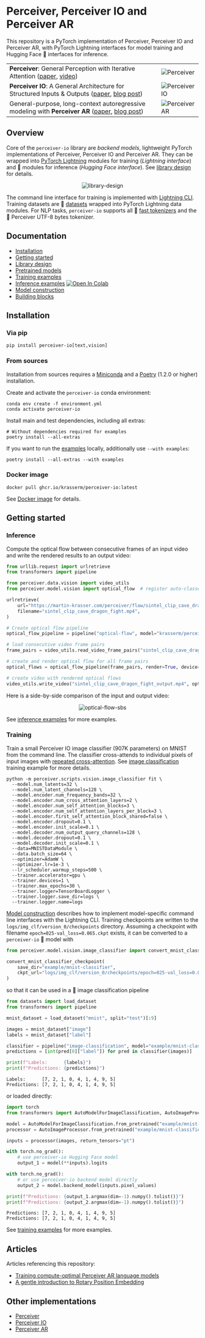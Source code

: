 # Perceiver, Perceiver IO and Perceiver AR

This repository is a PyTorch implementation of Perceiver, Perceiver IO and Perceiver AR, with PyTorch Lightning
interfaces for model training and Hugging Face 🤗 interfaces for inference.

<table>
  <tr>
    <td>
       <b>Perceiver</b>: General Perception with Iterative Attention
       (<a href="https://arxiv.org/abs/2103.03206">paper</a>,
        <a href="https://www.youtube.com/watch?v=P_xeshTnPZg">video</a>)
    </td>
    <td><img src="docs/images/small-perceiver.png" alt="Perceiver"/></td>
  </tr>
  <tr>
    <td>
      <b>Perceiver IO</b>: A General Architecture for Structured Inputs & Outputs
      (<a href="https://arxiv.org/abs/2107.14795">paper</a>,
       <a href="https://www.deepmind.com/blog/building-architectures-that-can-handle-the-worlds-data">blog post</a>)
    </td>
    <td><img src="docs/images/small-perceiver-io.png" alt="Perceiver IO"/></td>
  </tr>
  <tr>
    <td>
      General-purpose, long-context autoregressive modeling with <b>Perceiver AR</b>
      (<a href="https://arxiv.org/abs/2202.07765">paper</a>,
       <a href="https://www.deepmind.com/blog/perceiver-ar-general-purpose-long-context-autoregressive-generation">blog post</a>)
    </td>
    <td><img src="docs/images/small-perceiver-ar.png" alt="Perceiver AR"/></td>
  </tr>
</table>

## Overview

Core of the `perceiver-io` library are *backend models*, lightweight PyTorch implementations of Perceiver,
Perceiver IO and Perceiver AR. They can be wrapped into [PyTorch Lightning](https://pytorch-lightning.readthedocs.io/en/stable/)
modules for training (*Lightning interface*) and 🤗 modules for inference (*Hugging Face interface*). See
[library design](docs/library-design.md) for details.

<p align="center">
    <img src="docs/images/library-design-small.jpg" alt="library-design"/>
</p>

The command line interface for training is implemented with [Lightning CLI](https://pytorch-lightning.readthedocs.io/en/stable/cli/lightning_cli.html).
Training datasets are 🤗 [datasets](https://huggingface.co/docs/datasets) wrapped into PyTorch Lightning data modules.
For NLP tasks, `perceiver-io` supports all 🤗 [fast tokenizers](https://huggingface.co/docs/transformers/fast_tokenizers)
and the 🤗 Perceiver UTF-8 bytes tokenizer.

## Documentation

- [Installation](#installation)
- [Getting started](#getting-started)
- [Library design](docs/library-design.md)
- [Pretrained models](docs/pretrained-models.md)
- [Training examples](docs/training-examples.md)
- [Inference examples](examples/inference.ipynb) [![Open In Colab](https://colab.research.google.com/assets/colab-badge.svg)](https://colab.research.google.com/github/krasserm/perceiver-io/blob/main/examples/inference.ipynb)
- [Model construction](docs/model-construction.md)
- [Building blocks](docs/building-blocks.md)

## Installation

### Via pip

```shell
pip install perceiver-io[text,vision]
```

### From sources

Installation from sources requires a [Miniconda](https://docs.conda.io/en/latest/miniconda.html) and a
[Poetry](https://python-poetry.org/docs/#installation) (1.2.0 or higher) installation.

Create and activate the `perceiver-io` conda environment:

```shell
conda env create -f environment.yml
conda activate perceiver-io
```

Install main and test dependencies, including all extras:

```shell
# Without dependencies required for examples
poetry install --all-extras
```

If you want to run the [examples](examples) locally, additionally use `--with examples`:

```shell
poetry install --all-extras --with examples
```

### Docker image

```shell
docker pull ghcr.io/krasserm/perceiver-io:latest
```

See [Docker image](docs/docker-image.md) for details.

## Getting started

### Inference

Compute the optical flow between consecutive frames of an input video and write the rendered results to an output
video:

```python
from urllib.request import urlretrieve
from transformers import pipeline

from perceiver.data.vision import video_utils
from perceiver.model.vision import optical_flow  # register auto-classes and pipeline

urlretrieve(
    url="https://martin-krasser.com/perceiver/flow/sintel_clip_cave_dragon_fight.mp4",
    filename="sintel_clip_cave_dragon_fight.mp4",
)

# Create optical flow pipeline
optical_flow_pipeline = pipeline("optical-flow", model="krasserm/perceiver-io-optical-flow", device="cuda:0")

# load consecutive video frame pairs
frame_pairs = video_utils.read_video_frame_pairs("sintel_clip_cave_dragon_fight.mp4")

# create and render optical flow for all frame pairs
optical_flows = optical_flow_pipeline(frame_pairs, render=True, device="cuda:0")

# create video with rendered optical flows
video_utils.write_video("sintel_clip_cave_dragon_fight_output.mp4", optical_flows, fps=24)
```

Here is a side-by-side comparison of the input and output video:

<p align="center">
    <img src="docs/images/optical-flow.gif" alt="optical-flow-sbs">
</p>

See [inference examples](https://colab.research.google.com/github/krasserm/perceiver-io/blob/main/examples/inference.ipynb)
for more examples.

### Training

Train a small Perceiver IO image classifier (907K parameters) on MNIST from the command line. The classifier
cross-attends to individual pixels of input images with [repeated cross-attention](docs/building-blocks.md).
See [image classification](docs/training-examples.md#image-classification) training example for more details.

```shell
python -m perceiver.scripts.vision.image_classifier fit \
  --model.num_latents=32 \
  --model.num_latent_channels=128 \
  --model.encoder.num_frequency_bands=32 \
  --model.encoder.num_cross_attention_layers=2 \
  --model.encoder.num_self_attention_blocks=3 \
  --model.encoder.num_self_attention_layers_per_block=3 \
  --model.encoder.first_self_attention_block_shared=false \
  --model.encoder.dropout=0.1 \
  --model.encoder.init_scale=0.1 \
  --model.decoder.num_output_query_channels=128 \
  --model.decoder.dropout=0.1 \
  --model.decoder.init_scale=0.1 \
  --data=MNISTDataModule \
  --data.batch_size=64 \
  --optimizer=AdamW \
  --optimizer.lr=1e-3 \
  --lr_scheduler.warmup_steps=500 \
  --trainer.accelerator=gpu \
  --trainer.devices=1 \
  --trainer.max_epochs=30 \
  --trainer.logger=TensorBoardLogger \
  --trainer.logger.save_dir=logs \
  --trainer.logger.name=logs
```

[Model construction](docs/model-construction.md) describes how to implement model-specific command line interfaces
with the Lightning CLI. Training checkpoints are written to the `logs/img_clf/version_0/checkpoints` directory. Assuming
a checkpoint with filename `epoch=025-val_loss=0.065.ckpt` exists, it can be converted to a `perceiver-io` 🤗 model with

```python
from perceiver.model.vision.image_classifier import convert_mnist_classifier_checkpoint

convert_mnist_classifier_checkpoint(
    save_dir="example/mnist-classifier",
    ckpt_url="logs/img_clf/version_0/checkpoints/epoch=025-val_loss=0.065.ckpt",
)
```

so that it can be used in a 🤗 image classification pipeline

```python
from datasets import load_dataset
from transformers import pipeline

mnist_dataset = load_dataset("mnist", split="test")[:9]

images = mnist_dataset["image"]
labels = mnist_dataset["label"]

classifier = pipeline("image-classification", model="example/mnist-classifier")
predictions = [int(pred[0]["label"]) for pred in classifier(images)]

print(f"Labels:      {labels}")
print(f"Predictions: {predictions}")
```
```
Labels:      [7, 2, 1, 0, 4, 1, 4, 9, 5]
Predictions: [7, 2, 1, 0, 4, 1, 4, 9, 5]
```

or loaded directly:

```python
import torch
from transformers import AutoModelForImageClassification, AutoImageProcessor

model = AutoModelForImageClassification.from_pretrained("example/mnist-classifier")
processor = AutoImageProcessor.from_pretrained("example/mnist-classifier")

inputs = processor(images, return_tensors="pt")

with torch.no_grad():
    # use perceiver-io Hugging Face model
    output_1 = model(**inputs).logits

with torch.no_grad():
    # or use perceiver-io backend model directly  
    output_2 = model.backend_model(inputs.pixel_values)

print(f"Predictions: {output_1.argmax(dim=-1).numpy().tolist()}")
print(f"Predictions: {output_2.argmax(dim=-1).numpy().tolist()}")
```
```
Predictions: [7, 2, 1, 0, 4, 1, 4, 9, 5]
Predictions: [7, 2, 1, 0, 4, 1, 4, 9, 5]
```

See [training examples](docs/training-examples.md) for more examples.

## Articles

Articles referencing this repository:

- [Training compute-optimal Perceiver AR language models](https://krasserm.github.io/2023/01/23/scaling-perceiver-ar/)
- [A gentle introduction to Rotary Position Embedding](https://krasserm.github.io/2022/12/13/rotary-position-embedding/)

## Other implementations

- [Perceiver](https://paperswithcode.com/paper/perceiver-general-perception-with-iterative#code)
- [Perceiver IO](https://paperswithcode.com/paper/perceiver-io-a-general-architecture-for#code)
- [Perceiver AR](https://paperswithcode.com/paper/general-purpose-long-context-autoregressive#code)
